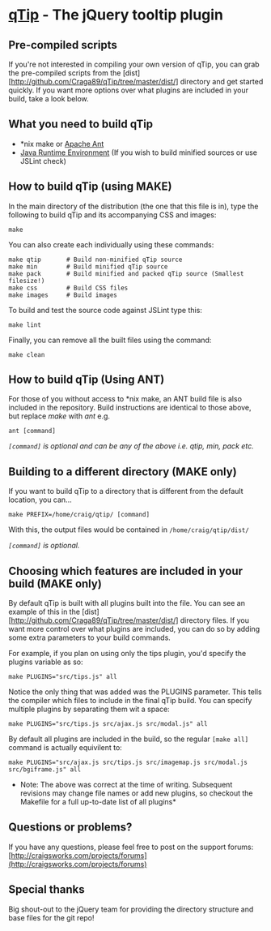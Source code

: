 [qTip](http://craigsworks.com/projects/qtip/) - The jQuery tooltip plugin
================================

Pre-compiled scripts
---------------------------------------
If you're not interested in compiling your own version of qTip, you can grab the pre-compiled scripts from the 
[dist][http://github.com/Craga89/qTip/tree/master/dist/] directory and get started quickly. If you want more options
over what plugins are included in your build, take a look below.


What you need to build qTip
---------------------------------------
* *nix make or [Apache Ant](http://ant.apache.org/bindownload.cgi)
* [Java Runtime Environment](http://java.sun.com/javase/downloads/index.jsp) (If you wish to build minified sources or use JSLint check)


How to build qTip (using MAKE)
------------------------

In the main directory of the distribution (the one that this file is in), type
the following to build qTip and its accompanying CSS and images:

	make

You can also create each individually using these commands:

	make qtip		# Build non-minified qTip source
	make min 		# Build minified qTip source
	make pack		# Build minified and packed qTip source (Smallest filesize!)
	make css 		# Build CSS files
	make images		# Build images

To build and test the source code against JSLint type this:

	make lint

Finally, you can remove all the built files using the command:

	make clean


How to build qTip (Using ANT)
------------------------

For those of you without access to *nix make, an ANT build file is also included in the repository. Build instructions are identical to
those above, but replace _make_ with _ant_ e.g.

	ant [command]
	
*`[command]` is optional and can be any of the above i.e. qtip, min, pack etc.*


Building to a different directory (MAKE only)
----------------------------------

If you want to build qTip to a directory that is different from the default location, you can...

	make PREFIX=/home/craig/qtip/ [command]
	
With this, the output files would be contained in `/home/craig/qtip/dist/`

*`[command]` is optional.*


Choosing which features are included in your build (MAKE only)
----------------------------------
By default qTip is built with all plugins built into the file. You can see an example of this in the [dist][http://github.com/Craga89/qTip/tree/master/dist/]
directory files. If you want more control over what plugins are included, you can do so by adding some extra parameters to your build commands.

For example, if you plan on using only the tips plugin, you'd specify the plugins variable as so:

	make PLUGINS="src/tips.js" all
	
Notice the only thing that was added was the PLUGINS parameter. This tells the compiler which files to include in the final qTip build. You can specify multiple
plugins by separating them wit a space:

	make PLUGINS="src/tips.js src/ajax.js src/modal.js" all
	
By default all plugins are included in the build, so the regular `[make all]` command is actually equivilent to:

	make PLUGINS="src/ajax.js src/tips.js src/imagemap.js src/modal.js src/bgiframe.js" all

* Note: The above was correct at the time of writing. Subsequent revisions may change file names or add new plugins, so checkout the Makefile for a full up-to-date list of all plugins*


Questions or problems?
----------------------

If you have any questions, please feel free to post on the support forums:
[http://craigsworks.com/projects/forums](http://craigsworks.com/projects/forums)


Special thanks
--------------
Big shout-out to the jQuery team for providing the directory structure and base files for the git repo!